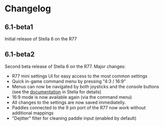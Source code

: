 # Changelog

## 6.1-beta1

Initial release of Stella 6 on the R77

## 6.1-beta2

Second beta release of Stella 6 on the R77. Major changes:

 * R77 mini settings UI for easy access to the most common settings
 * Quick in-game command menu by pressing "4:3 / 16:9"
 * Menus can now be navigated by both joysticks and the console buttons
   (see the [documentation](https://github.com/stella-emu/stella/blob/master/docs/R77_readme.txt)
   in Stella for details)
 * 16:9 mode is now available again (via the command menu)
 * All changes to the settings are now saved immediatelly.
 * Paddles connected to the 9 pin port of the R77 now work without additional mappings
 * "Dejitter" filter for cleaning paddle input (enabled by default)
